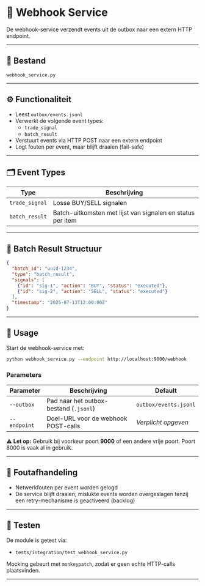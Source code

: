 # 📡 Webhook Service

De webhook-service verzendt events uit de outbox naar een extern HTTP endpoint.

---

## 📂 Bestand

`webhook_service.py`

---

## ⚙️ Functionaliteit

- Leest `outbox/events.jsonl`
- Verwerkt de volgende event types:
  - `trade_signal`
  - `batch_result`
- Verstuurt events via HTTP POST naar een extern endpoint
- Logt fouten per event, maar blijft draaien (fail-safe)

---

## 🗂️ Event Types

| Type           | Beschrijving |
|----------------|--------------|
| `trade_signal` | Losse BUY/SELL signalen |
| `batch_result` | Batch-uitkomsten met lijst van signalen en status per item |

---

## 🧾 Batch Result Structuur

```json
{
  "batch_id": "uuid-1234",
  "type": "batch_result",
  "signals": [
    {"id": "sig-1", "action": "BUY", "status": "executed"},
    {"id": "sig-2", "action": "SELL", "status": "executed"}
  ],
  "timestamp": "2025-07-13T12:00:00Z"
}
```

---

## 🚀 Usage

Start de webhook-service met:

```bash
python webhook_service.py --endpoint http://localhost:9000/webhook
```

### Parameters

| Parameter   | Beschrijving                               | Default                |
|-------------|--------------------------------------------|------------------------|
| `--outbox`  | Pad naar het outbox-bestand (`.jsonl`)     | `outbox/events.jsonl`   |
| `--endpoint`| Doel-URL voor de webhook POST-calls        | *Verplicht opgeven*     |

⚠ **Let op:** Gebruik bij voorkeur poort **9000** of een andere vrije poort. Poort 8000 is vaak al in gebruik.

---

## 🔄 Foutafhandeling

- Netwerkfouten per event worden gelogd
- De service blijft draaien; mislukte events worden overgeslagen tenzij een retry-mechanisme is geactiveerd (backlog)

---

## 🧪 Testen

De module is getest via:

- `tests/integration/test_webhook_service.py`

Mocking gebeurt met `monkeypatch`, zodat er geen echte HTTP-calls plaatsvinden.

---